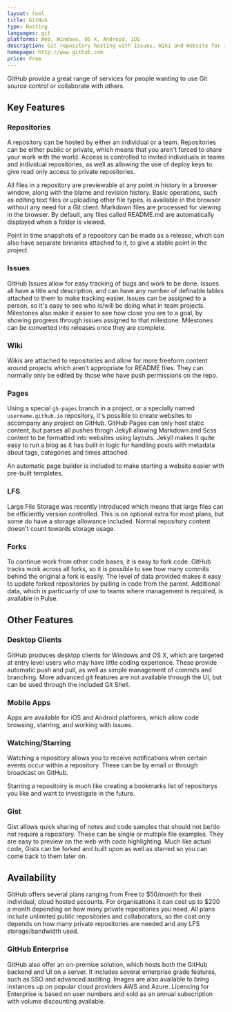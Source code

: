 ```yaml
---
layout: tool
title: GitHub
type: Hosting
languages: git
platforms: Web, Windows, OS X, Android, iOS
description: Git repository hosting with Issues, Wiki and Website for individuals and teams
homepage: http://www.github.com
price: Free
---
```


GitHub provide a great range of services for people wanting to use Git source control or collaborate with others.

## Key Features

### Repositories
A repository can be hosted by either an individual or a team.  Repositories can be either public or private, which means that you aren't forced to share your work with the world.  Access is controlled to invited individuals in teams and individual repositories, as well as allowing the use of deploy keys to give read only access to private repositories.

All files in a repository are previewable at any point in history in a browser window, along with the blame and revision history.  Basic operations, such as editing text files or uploading other file types, is available in the browser without any need for a Git client.  Markdown files are processed for viewing in the browser.  By default, any files called README.md are automatically displayed when a folder is viewed.

Point in time snapshots of a repository can be made as a release, which can also have separate brinaries attached to it, to give a stable point in the project.

### Issues
GitHub Issues allow for easy tracking of bugs and work to be done.  Issues all have a title and description, and can have any number of definable lables attached to them to make tracking easier.  Issues can be assigned to a person, so it's easy to see who is/will be doing what in team projects.  Milestones also make it easier to see how close you are to a goal, by showing progress through issues assigned to that milestone.  Milestones can be converted into releases once they are complete.

### Wiki
Wikis are attached to repositories and allow for more freeform content around projects which aren't appropriate for README files.  They can normally only be edited by those who have push permissions on the repo.

### Pages
Using a special `gh-pages` branch in a project, or a specially named `username.github.io` repository, it's possible to create websites to accompany any project on GitHub.  GitHub Pages can only host static content, but parses all pushes throgh Jekyll allowing Markdown and Scss content to be formatted into websites using layouts.  Jekyll makes it quite easy to run a blog as it has built in logic for handling posts with metadata about tags, categories and times attached.

An automatic page builder is included to make starting a website easier with pre-built templates.

### LFS
Large File Storage was recently introduced which means that large files can be efficiently version controlled.  This is on optional extra for most plans, but some do have a storage allowance included.  Normal repository content doesn't count towards storage usage.

### Forks
To continue work from other code bases, it is easy to fork code.  GitHub tracks work across all forks, so it is possible to see how many commits behind the original a fork is easily.  The level of data provided makes it easy to update forked repositories by pulling in code from the parent.  Additional data, which is particuarly of use to teams where management is required, is available in Pulse.

## Other Features

### Desktop Clients
GitHub produces desktop clients for Windows and OS X, which are targeted at entry level users who may have little coding experience.  These provide automatic push and pull, as well as simple management of commits and branching.  More advanced git features are not available through the UI, but can be used through the included Git Shell.

### Mobile Apps
Apps are available for iOS and Android platforms, which allow code browsing, starring, and working with issues.

### Watching/Starring
Watching a repository allows you to receive notifications when certain events occur within a repository.  These can be by email or through broadcast on GitHub.

Starring a repositoiry is much like creating a bookmarks list of repositorys you like and want to investigate in the future.

### Gist
Gist allows quick sharing of notes and code samples that should not be/do not require a repository.  These can be single or multiple file examples.  They are easy to preview on the web with code highlighting.  Much like actual code, Gists can be forked and built upon as well as starred so you can come back to them later on.

## Availability
GitHub offers several plans ranging from Free to $50/month for their individual, cloud hosted accounts.  For organisations it can cost up to $200 a month depending on how many private repositories you need.  All plans include unlimited public repositories and collaborators, so the cost only depends on how many private repositories are needed and any LFS storage/bandwidth used.

### GitHub Enterprise
GitHub also offer an on-premise solution, which hosts both the GitHub backend and UI on a server.  It includes several enterprise grade features, such as SSO and advanced auditing.  Images are also available to bring instances up on popular cloud providers AWS and Azure.  Licencing for Enterprise is based on user numbers and sold as an annual subscription with volume discounting available.